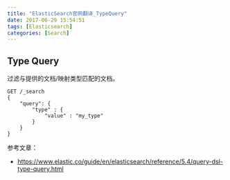 ```yaml
---
title: "ElasticSearch官网翻译_TypeQuery"
date: 2017-06-29 15:54:51
tags: [Elasticsearch]
categories: [Search]
---
```


## Type Query

过滤与提供的文档/映射类型匹配的文档。

```
GET /_search
{
    "query": {
        "type" : {
            "value" : "my_type"
        }
    }
}
```

参考文章：

- https://www.elastic.co/guide/en/elasticsearch/reference/5.4/query-dsl-type-query.html

